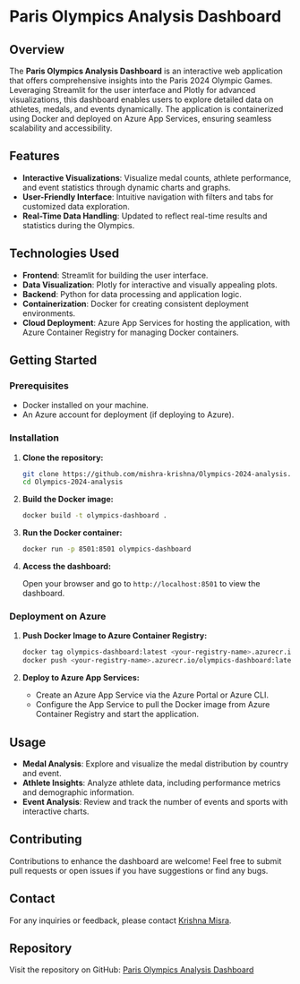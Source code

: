 
# Paris Olympics Analysis Dashboard

## Overview

The **Paris Olympics Analysis Dashboard** is an interactive web application that offers comprehensive insights into the Paris 2024 Olympic Games. Leveraging Streamlit for the user interface and Plotly for advanced visualizations, this dashboard enables users to explore detailed data on athletes, medals, and events dynamically. The application is containerized using Docker and deployed on Azure App Services, ensuring seamless scalability and accessibility.

## Features

- **Interactive Visualizations**: Visualize medal counts, athlete performance, and event statistics through dynamic charts and graphs.
- **User-Friendly Interface**: Intuitive navigation with filters and tabs for customized data exploration.
- **Real-Time Data Handling**: Updated to reflect real-time results and statistics during the Olympics.

## Technologies Used

- **Frontend**: Streamlit for building the user interface.
- **Data Visualization**: Plotly for interactive and visually appealing plots.
- **Backend**: Python for data processing and application logic.
- **Containerization**: Docker for creating consistent deployment environments.
- **Cloud Deployment**: Azure App Services for hosting the application, with Azure Container Registry for managing Docker containers.

## Getting Started

### Prerequisites

- Docker installed on your machine.
- An Azure account for deployment (if deploying to Azure).

### Installation

1. **Clone the repository:**

   ```bash
   git clone https://github.com/mishra-krishna/Olympics-2024-analysis.git
   cd Olympics-2024-analysis
   ```

2. **Build the Docker image:**

   ```bash
   docker build -t olympics-dashboard .
   ```

3. **Run the Docker container:**

   ```bash
   docker run -p 8501:8501 olympics-dashboard
   ```

4. **Access the dashboard:**

   Open your browser and go to `http://localhost:8501` to view the dashboard.

### Deployment on Azure

1. **Push Docker Image to Azure Container Registry:**

   ```bash
   docker tag olympics-dashboard:latest <your-registry-name>.azurecr.io/olympics-dashboard:latest
   docker push <your-registry-name>.azurecr.io/olympics-dashboard:latest
   ```

2. **Deploy to Azure App Services:**

   - Create an Azure App Service via the Azure Portal or Azure CLI.
   - Configure the App Service to pull the Docker image from Azure Container Registry and start the application.

## Usage

- **Medal Analysis**: Explore and visualize the medal distribution by country and event.
- **Athlete Insights**: Analyze athlete data, including performance metrics and demographic information.
- **Event Analysis**: Review and track the number of events and sports with interactive charts.

## Contributing

Contributions to enhance the dashboard are welcome! Feel free to submit pull requests or open issues if you have suggestions or find any bugs.

## Contact

For any inquiries or feedback, please contact [Krishna Misra](mailto:mishhra.krishhna@gmail.com).

## Repository

Visit the repository on GitHub: [Paris Olympics Analysis Dashboard](https://github.com/mishra-krishna/Olympics-2024-analysis)
